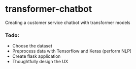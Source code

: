 # transformer-chatbot
Creating a customer service chatbot with transformer models

### Todo:
* Choose the dataset
* Preprocess data with Tensorflow and Keras (perform NLP)
* Create flask application
* Thoughtfully design the UX
